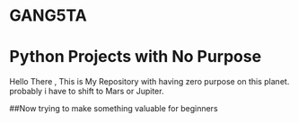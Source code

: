 # GANG5TA
# Python Projects with No Purpose

Hello There , This is My Repository with having zero purpose on this planet. probably i have to shift to Mars or Jupiter.

##Now trying to make something valuable for beginners
